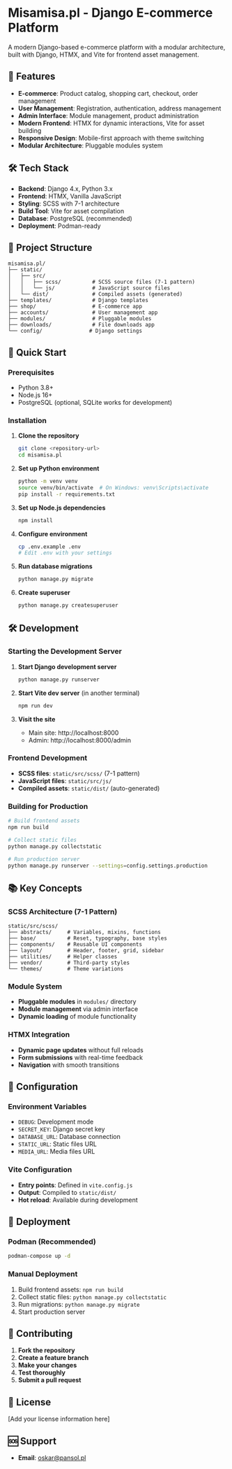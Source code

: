 # Misamisa.pl - Django E-commerce Platform

A modern Django-based e-commerce platform with a modular architecture, built with Django, HTMX, and Vite for frontend asset management.

## 🚀 Features

- **E-commerce**: Product catalog, shopping cart, checkout, order management
- **User Management**: Registration, authentication, address management
- **Admin Interface**: Module management, product administration
- **Modern Frontend**: HTMX for dynamic interactions, Vite for asset building
- **Responsive Design**: Mobile-first approach with theme switching
- **Modular Architecture**: Pluggable modules system

## 🛠️ Tech Stack

- **Backend**: Django 4.x, Python 3.x
- **Frontend**: HTMX, Vanilla JavaScript
- **Styling**: SCSS with 7-1 architecture
- **Build Tool**: Vite for asset compilation
- **Database**: PostgreSQL (recommended)
- **Deployment**: Podman-ready

## 📁 Project Structure

```
misamisa.pl/
├── static/
│   ├── src/
│   │   ├── scss/          # SCSS source files (7-1 pattern)
│   │   └── js/            # JavaScript source files
│   └── dist/              # Compiled assets (generated)
├── templates/             # Django templates
├── shop/                  # E-commerce app
├── accounts/              # User management app
├── modules/               # Pluggable modules
├── downloads/             # File downloads app
└── config/               # Django settings
```

## 🚀 Quick Start

### Prerequisites
- Python 3.8+
- Node.js 16+
- PostgreSQL (optional, SQLite works for development)

### Installation

1. **Clone the repository**
   ```bash
   git clone <repository-url>
   cd misamisa.pl
   ```

2. **Set up Python environment**
   ```bash
   python -m venv venv
   source venv/bin/activate  # On Windows: venv\Scripts\activate
   pip install -r requirements.txt
   ```

3. **Set up Node.js dependencies**
   ```bash
   npm install
   ```

4. **Configure environment**
   ```bash
   cp .env.example .env
   # Edit .env with your settings
   ```

5. **Run database migrations**
   ```bash
   python manage.py migrate
   ```

6. **Create superuser**
   ```bash
   python manage.py createsuperuser
   ```

## 🛠️ Development

### Starting the Development Server

1. **Start Django development server**
   ```bash
   python manage.py runserver
   ```

2. **Start Vite dev server** (in another terminal)
   ```bash
   npm run dev
   ```

3. **Visit the site**
   - Main site: http://localhost:8000
   - Admin: http://localhost:8000/admin

### Frontend Development

- **SCSS files**: `static/src/scss/` (7-1 pattern)
- **JavaScript files**: `static/src/js/`
- **Compiled assets**: `static/dist/` (auto-generated)

### Building for Production

```bash
# Build frontend assets
npm run build

# Collect static files
python manage.py collectstatic

# Run production server
python manage.py runserver --settings=config.settings.production
```

## 📚 Key Concepts

### SCSS Architecture (7-1 Pattern)
```
static/src/scss/
├── abstracts/     # Variables, mixins, functions
├── base/          # Reset, typography, base styles
├── components/    # Reusable UI components
├── layout/        # Header, footer, grid, sidebar
├── utilities/     # Helper classes
├── vendor/        # Third-party styles
└── themes/        # Theme variations
```

### Module System
- **Pluggable modules** in `modules/` directory
- **Module management** via admin interface
- **Dynamic loading** of module functionality

### HTMX Integration
- **Dynamic page updates** without full reloads
- **Form submissions** with real-time feedback
- **Navigation** with smooth transitions

## 🔧 Configuration

### Environment Variables
- `DEBUG`: Development mode
- `SECRET_KEY`: Django secret key
- `DATABASE_URL`: Database connection
- `STATIC_URL`: Static files URL
- `MEDIA_URL`: Media files URL

### Vite Configuration
- **Entry points**: Defined in `vite.config.js`
- **Output**: Compiled to `static/dist/`
- **Hot reload**: Available during development

## 🚀 Deployment

### Podman (Recommended)
```bash
podman-compose up -d
```

### Manual Deployment
1. Build frontend assets: `npm run build`
2. Collect static files: `python manage.py collectstatic`
3. Run migrations: `python manage.py migrate`
4. Start production server

## 🤝 Contributing

1. **Fork the repository**
2. **Create a feature branch**
3. **Make your changes**
4. **Test thoroughly**
5. **Submit a pull request**

## 📝 License

[Add your license information here]

## 🆘 Support

- **Email**: oskar@pansol.pl
